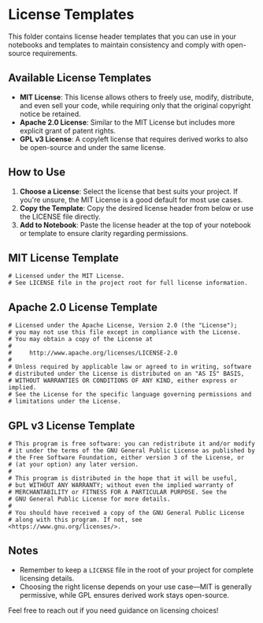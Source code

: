 # License Templates

This folder contains license header templates that you can use in your notebooks and templates to maintain consistency and comply with open-source requirements.

## Available License Templates
- **MIT License**: This license allows others to freely use, modify, distribute, and even sell your code, while requiring only that the original copyright notice be retained.
- **Apache 2.0 License**: Similar to the MIT License but includes more explicit grant of patent rights.
- **GPL v3 License**: A copyleft license that requires derived works to also be open-source and under the same license.

## How to Use
1. **Choose a License**: Select the license that best suits your project. If you're unsure, the MIT License is a good default for most use cases.
2. **Copy the Template**: Copy the desired license header from below or use the LICENSE file directly.
3. **Add to Notebook**: Paste the license header at the top of your notebook or template to ensure clarity regarding permissions.

## MIT License Template
```
# Licensed under the MIT License.
# See LICENSE file in the project root for full license information.
```

## Apache 2.0 License Template
```
# Licensed under the Apache License, Version 2.0 (the "License");
# you may not use this file except in compliance with the License.
# You may obtain a copy of the License at
#
#     http://www.apache.org/licenses/LICENSE-2.0
#
# Unless required by applicable law or agreed to in writing, software
# distributed under the License is distributed on an "AS IS" BASIS,
# WITHOUT WARRANTIES OR CONDITIONS OF ANY KIND, either express or implied.
# See the License for the specific language governing permissions and
# limitations under the License.
```

## GPL v3 License Template
```
# This program is free software: you can redistribute it and/or modify
# it under the terms of the GNU General Public License as published by
# the Free Software Foundation, either version 3 of the License, or
# (at your option) any later version.
#
# This program is distributed in the hope that it will be useful,
# but WITHOUT ANY WARRANTY; without even the implied warranty of
# MERCHANTABILITY or FITNESS FOR A PARTICULAR PURPOSE. See the
# GNU General Public License for more details.
#
# You should have received a copy of the GNU General Public License
# along with this program. If not, see <https://www.gnu.org/licenses/>.
```

## Notes
- Remember to keep a `LICENSE` file in the root of your project for complete licensing details.
- Choosing the right license depends on your use case—MIT is generally permissive, while GPL ensures derived work stays open-source.

Feel free to reach out if you need guidance on licensing choices!
